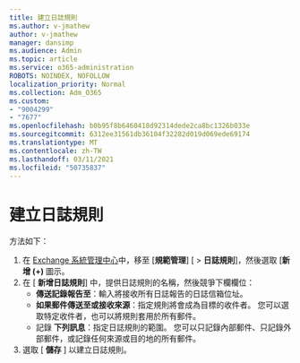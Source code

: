 ```yaml
---
title: 建立日誌規則
ms.author: v-jmathew
author: v-jmathew
manager: dansimp
ms.audience: Admin
ms.topic: article
ms.service: o365-administration
ROBOTS: NOINDEX, NOFOLLOW
localization_priority: Normal
ms.collection: Adm_O365
ms.custom:
- "9004299"
- "7677"
ms.openlocfilehash: b0b95f8b6460418d92314dede2ca8bc1326b033e
ms.sourcegitcommit: 6312ee31561db36104f32282d019d069ede69174
ms.translationtype: MT
ms.contentlocale: zh-TW
ms.lasthandoff: 03/11/2021
ms.locfileid: "50735837"
---
```

# <a name="create-a-journal-rule"></a>建立日誌規則

方法如下：

1. 在 [Exchange 系統管理中心](https://go.microsoft.com/fwlink/p/?linkid=2059104)中，移至 [**規範管理**] [  >  **日誌規則**]，然後選取 [**新增 (+)** 圖示。
2. 在 [ **新增日誌規則**] 中，提供日誌規則的名稱，然後競爭下欄欄位：  
    - **傳送記錄報告至**：輸入將接收所有日誌報告的日誌信箱位址。  
    - **如果郵件傳送至或接收來源**：指定規則將會成為目標的收件者。 您可以選取特定收件者，也可以將規則套用於所有郵件。  
    - 記錄 **下列訊息**：指定日誌規則的範圍。 您可以只記錄內部郵件、只記錄外部郵件，或記錄任何來源或目的地的所有郵件。
3. 選取 [ **儲存** ] 以建立日誌規則。
